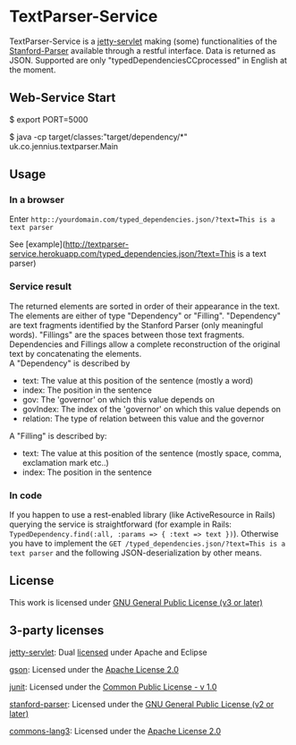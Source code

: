 # TextParser-Service

TextParser-Service is a [jetty-servlet](http://jetty.codehaus.org/jetty/) making (some) functionalities of the [Stanford-Parser](http://nlp.stanford.edu/downloads/lex-parser.shtml) available through a restful interface. 
Data is returned as JSON. Supported are only "typedDependenciesCCprocessed" in English at the moment. 

## Web-Service Start
$ export PORT=5000

$ java -cp target/classes:"target/dependency/*" uk.co.jennius.textparser.Main

## Usage 
### In a browser
Enter `http::/yourdomain.com/typed_dependencies.json/?text=This is a text parser`

See [example](http://textparser-service.herokuapp.com/typed_dependencies.json/?text=This is a text parser)

### Service result
The returned elements are sorted in order of their appearance in the text.
The elements are either of type "Dependency" or "Filling". "Dependency" are text fragments identified by the Stanford Parser (only meaningful words). "Fillings" are the spaces between those text fragments. Dependencies and Fillings allow a complete reconstruction of the original text by concatenating the elements.   
A "Dependency" is described by

 + text: The value at this position of the sentence (mostly a word)
 + index: The position in the sentence
 + gov: The 'governor' on which this value depends on 
 + govIndex: The index of the 'governor' on which this value depends on  
 + relation: The type of relation between this value and the governor

A "Filling" is described by:   
 
 + text: The value at this position of the sentence (mostly space, comma, exclamation mark etc..)
 + index: The position in the sentence

### In code
If you happen to use a rest-enabled library (like ActiveResource in Rails) querying the service is straightforward (for example in Rails: `TypedDependency.find(:all, :params => { :text => text })`). 
Otherwise you have to implement the `GET /typed_dependencies.json/?text=This is a text parser` and the following JSON-deserialization by other means.

## License
This work is licensed under [GNU General Public License (v3 or later)](http://www.gnu.org/licenses/gpl-3.0.html)


## 3-party licenses

[jetty-servlet](http://jetty.codehaus.org/jetty/): Dual [licensed](http://www.eclipse.org/jetty/licenses.php) under Apache and Eclipse

[gson](http://code.google.com/p/google-gson/): Licensed under the [Apache License 2.0](http://www.apache.org/licenses/LICENSE-2.0)

[junit](http://www.junit.org/): Licensed under the [Common Public License - v 1.0](http://www.junit.org/license)

[stanford-parser](http://nlp.stanford.edu/downloads/lex-parser.shtml): Licensed under the [GNU General Public License (v2 or later)](http://www.gnu.org/licenses/gpl-2.0.html)

[commons-lang3](http://commons.apache.org/lang/): Licensed under the [Apache License 2.0](http://commons.apache.org/lang/license.html)